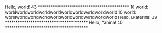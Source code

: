 Hello, world! 43 *******************************************
10 world: worldworldworldworldworldworldworldworldworldworld
10 world: worldworldworldworldworldworldworldworldworldworld
Hello, Ekaterina! 39 ***************************************
Hello, Yanina!    40 ***************************************
